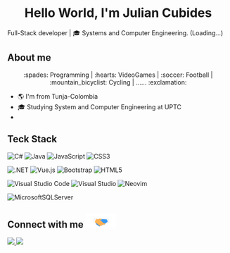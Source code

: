 


### <h1 align="center">Hello World, I'm Julian Cubides</h1> 

Full-Stack developer | :mortar_board: Systems and Computer Engineering.  (Loading...) 

<h2>About me</h2>
 <p align ="center">:spades: Programming | :hearts: VideoGames | :soccer: Football | :mountain_bicyclist: Cycling | ...... :exclamation:</p>

- :earth_americas: I'm from Tunja-Colombia
- :mortar_board: Studying System and Computer Engineering at UPTC
- 




<h2>Teck Stack</h2>

![C#](https://img.shields.io/badge/c%23-%23239120.svg?style=for-the-badge&logo=c-sharp&logoColor=white)
![Java](https://img.shields.io/badge/java-%23ED8B00.svg?style=for-the-badge&logo=java&logoColor=white)
![JavaScript](https://img.shields.io/badge/javascript-%23323330.svg?style=for-the-badge&logo=javascript&logoColor=%23F7DF1E)
![CSS3](https://img.shields.io/badge/css3-%231572B6.svg?style=for-the-badge&logo=css3&logoColor=white)

![.NET](https://img.shields.io/badge/.NET-5C2D91?style=for-the-badge&logo=.net&logoColor=white)
![Vue.js](https://img.shields.io/badge/vuejs-%2335495e.svg?style=for-the-badge&logo=vuedotjs&logoColor=%234FC08D)
![Bootstrap](https://img.shields.io/badge/bootstrap-%23563D7C.svg?style=for-the-badge&logo=bootstrap&logoColor=white)
![HTML5](https://img.shields.io/badge/html5-%23E34F26.svg?style=for-the-badge&logo=html5&logoColor=white)

![Visual Studio Code](https://img.shields.io/badge/Visual%20Studio%20Code-0078d7.svg?style=for-the-badge&logo=visual-studio-code&logoColor=white)
![Visual Studio](https://img.shields.io/badge/Visual%20Studio-5C2D91.svg?style=for-the-badge&logo=visual-studio&logoColor=white)
![Neovim](https://img.shields.io/badge/NeoVim-%2357A143.svg?&style=for-the-badge&logo=neovim&logoColor=white)

![MicrosoftSQLServer](https://img.shields.io/badge/Microsoft%20SQL%20Sever-CC2927?style=for-the-badge&logo=microsoft%20sql%20server&logoColor=white)


### <h2 />Connect with me <img src="https://github.com/cubides107/cubides107/blob/main/Hands.gif" height="32px">

<a href="https://www.instagram.com/juliancubides7/">
 <img src = "https://img.shields.io/badge/Instagram-%23E4405F.svg?style=for-the-badge&logo=Instagram&logoColor=white">
</a>

<a href="mailto:cristhiancubides84@gmail.com">
 <img src = "https://img.shields.io/badge/Gmail-D14836?style=for-the-badge&logo=gmail&logoColor=white">
</a>

<!--
**cubides107/cubides107** is a ✨ _special_ ✨ repository because its `README.md` (this file) appears on your GitHub profile.


Here are some ideas to get you started:

- 🔭 I’m currently working on ...
- 🌱 I’m currently learning ...
- 👯 I’m looking to collaborate on ...
- 🤔 I’m looking for help with ...
- 💬 Ask me about ...
- 📫 How to reach me: ...
- 😄 Pronouns: ...
- ⚡ Fun fact: ...
-->
